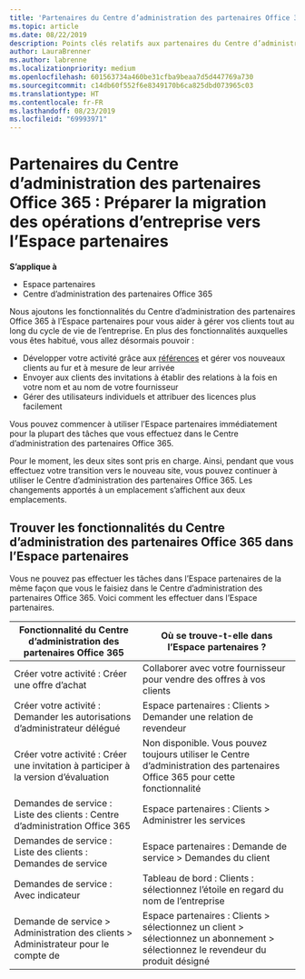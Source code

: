 ```yaml
---
title: 'Partenaires du Centre d’administration des partenaires Office 365 : les opérations d’entreprise vont migrer vers l’Espace partenaires| Espace partenaires'
ms.topic: article
ms.date: 08/22/2019
description: Points clés relatifs aux partenaires du Centre d’administration des partenaires Office 365 pour la migration vers l’Espace partenaires
author: LauraBrenner
ms.author: labrenne
ms.localizationpriority: medium
ms.openlocfilehash: 601563734a460be31cfba9beaa7d5d447769a730
ms.sourcegitcommit: c14db60f552f6e8349170b6ca825dbd073965c03
ms.translationtype: HT
ms.contentlocale: fr-FR
ms.lasthandoff: 08/23/2019
ms.locfileid: "69993971"
---
```

# <a name="office-365-partner-admin-center-partners-get-ready-to-move-business-operations-to-partner-center"></a>Partenaires du Centre d’administration des partenaires Office 365 : Préparer la migration des opérations d’entreprise vers l’Espace partenaires

**S’applique à** 

- Espace partenaires
- Centre d’administration des partenaires Office 365

Nous ajoutons les fonctionnalités du Centre d’administration des partenaires Office 365 à l’Espace partenaires pour vous aider à gérer vos clients tout au long du cycle de vie de l’entreprise. En plus des fonctionnalités auxquelles vous êtes habitué, vous allez désormais pouvoir : 

*  Développer votre activité grâce aux [références](referrals.md) et gérer vos nouveaux clients au fur et à mesure de leur arrivée
*  Envoyer aux clients des invitations à établir des relations à la fois en votre nom et au nom de votre fournisseur
*  Gérer des utilisateurs individuels et attribuer des licences plus facilement

Vous pouvez commencer à utiliser l’Espace partenaires immédiatement pour la plupart des tâches que vous effectuez dans le Centre d’administration des partenaires Office 365. 

Pour le moment, les deux sites sont pris en charge. Ainsi, pendant que vous effectuez votre transition vers le nouveau site, vous pouvez continuer à utiliser le Centre d’administration des partenaires Office 365. Les changements apportés à un emplacement s’affichent aux deux emplacements.

## <a name="find-office-365-partner-admin-center-features-in-partner-center"></a>Trouver les fonctionnalités du Centre d’administration des partenaires Office 365 dans l’Espace partenaires

Vous ne pouvez pas effectuer les tâches dans l’Espace partenaires de la même façon que vous le faisiez dans le Centre d’administration des partenaires Office 365. Voici comment les effectuer dans l’Espace partenaires.

| Fonctionnalité du Centre d’administration des partenaires Office 365                       | Où se trouve-t-elle dans l’Espace partenaires ? | 
|   -----------------------------------------------  | -------------- |
| Créer votre activité : Créer une offre d’achat | Collaborer avec votre fournisseur pour vendre des offres à vos clients |
| Créer votre activité : Demander les autorisations d’administrateur délégué | Espace partenaires : Clients > Demander une relation de revendeur |
| Créer votre activité : Créer une invitation à participer à la version d’évaluation | Non disponible. Vous pouvez toujours utiliser le Centre d’administration des partenaires Office 365 pour cette fonctionnalité |
| Demandes de service : Liste des clients : Centre d’administration Office 365 | Espace partenaires : Clients > Administrer les services |
| Demandes de service : Liste des clients : Demandes de service | Espace partenaires : Demande de service > Demandes du client |
| Demandes de service : Avec indicateur | Tableau de bord : Clients : sélectionnez l’étoile en regard du nom de l’entreprise |
| Demande de service > Administration des clients > Administrateur pour le compte de | Espace partenaires : Clients > sélectionnez un client > sélectionnez un abonnement > sélectionnez le revendeur du produit désigné |

